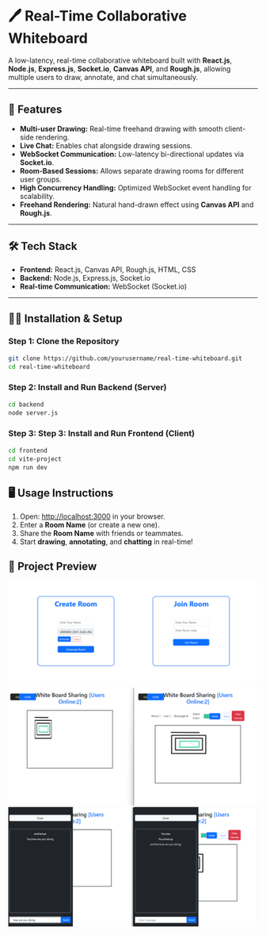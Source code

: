 # 🖊️ Real-Time Collaborative Whiteboard

A low-latency, real-time collaborative whiteboard built with **React.js**, **Node.js**, **Express.js**, **Socket.io**, **Canvas API**, and **Rough.js**, allowing multiple users to draw, annotate, and chat simultaneously.

---

## 🚀 Features

- **Multi-user Drawing:** Real-time freehand drawing with smooth client-side rendering.
- **Live Chat:** Enables chat alongside drawing sessions.
- **WebSocket Communication:** Low-latency bi-directional updates via **Socket.io**.
- **Room-Based Sessions:** Allows separate drawing rooms for different user groups.
- **High Concurrency Handling:** Optimized WebSocket event handling for scalability.
- **Freehand Rendering:** Natural hand-drawn effect using **Canvas API** and **Rough.js**.

---

## 🛠️ Tech Stack

- **Frontend:** React.js, Canvas API, Rough.js, HTML, CSS
- **Backend:** Node.js, Express.js, Socket.io
- **Real-time Communication:** WebSocket (Socket.io)

---

## 🧑‍💻 Installation & Setup

### Step 1: Clone the Repository

```bash
git clone https://github.com/yourusername/real-time-whiteboard.git
cd real-time-whiteboard
```
### Step 2: Install and Run Backend (Server)

```bash
cd backend
node server.js
```
### Step 3: Step 3: Install and Run Frontend (Client)

```bash
cd frontend
cd vite-project
npm run dev
```
## 🖥️ Usage Instructions

1. Open: [http://localhost:3000](http://localhost:3000) in your browser.
2. Enter a **Room Name** (or create a new one).
3. Share the **Room Name** with friends or teammates.
4. Start **drawing**, **annotating**, and **chatting** in real-time!

## 📸 Project Preview

![Whiteboard Preview](./preview1.png)
![Whiteboard Preview](./preview2.png)
![Whiteboard Preview](./preview3.png)


 
